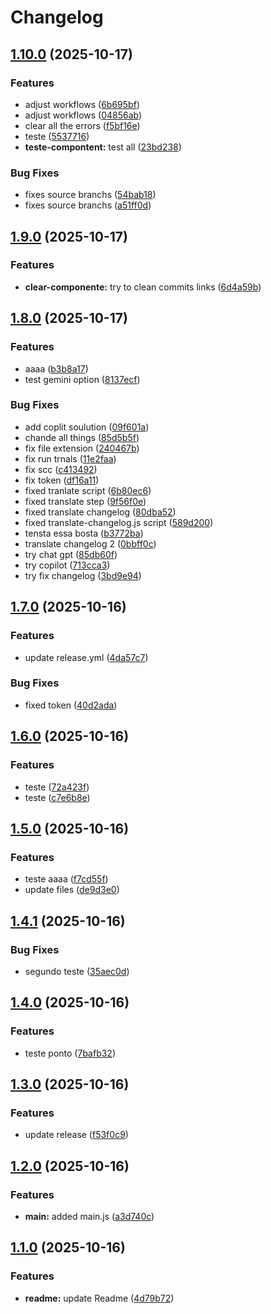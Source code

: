 # Changelog

## [1.10.0](https://github.com/LucasFVidigal/azure_boards_demo/compare/v1.9.0...v1.10.0) (2025-10-17)


### Features

* adjust workflows ([6b695bf](https://github.com/LucasFVidigal/azure_boards_demo/commit/6b695bfad5544d1a0a4f6f6410f2553da5c62803))
* adjust workflows ([04856ab](https://github.com/LucasFVidigal/azure_boards_demo/commit/04856abc6a717c980c200fc5fd367626bad71f07))
* clear all the errors ([f5bf16e](https://github.com/LucasFVidigal/azure_boards_demo/commit/f5bf16ece43e7544b63f744a6eb4eadcd300beca))
* teste ([5537716](https://github.com/LucasFVidigal/azure_boards_demo/commit/553771621fd9805cc3d82aea58f14877b3bd3944))
* **teste-compontent:** test all ([23bd238](https://github.com/LucasFVidigal/azure_boards_demo/commit/23bd23850e88febf5cd1a4f3dea223c6f8d67c31))


### Bug Fixes

* fixes source branchs ([54bab18](https://github.com/LucasFVidigal/azure_boards_demo/commit/54bab18fb3219d0b081835e5a5d624ce40b70c58))
* fixes source branchs ([a51ff0d](https://github.com/LucasFVidigal/azure_boards_demo/commit/a51ff0d0f8875afc31e36c4827f2339613e93c9d))

## [1.9.0](https://github.com/LucasFVidigal/azure_boards_demo/compare/v1.8.0...v1.9.0) (2025-10-17)


### Features

* **clear-componente:** try to clean commits links ([6d4a59b](https://github.com/LucasFVidigal/azure_boards_demo/commit/6d4a59b72bb473669b5a3b8d0f749fe8f6a65393))

## [1.8.0](https://github.com/LucasFVidigal/azure_boards_demo/compare/v1.7.0...v1.8.0) (2025-10-17)


### Features

* aaaa ([b3b8a17](https://github.com/LucasFVidigal/azure_boards_demo/commit/b3b8a1713349a0f3b216851a76bcb02b067bd913))
* test gemini option ([8137ecf](https://github.com/LucasFVidigal/azure_boards_demo/commit/8137ecf185bf5622475fab26e1cf1d0a79e275c9))


### Bug Fixes

* add coplit soulution ([09f601a](https://github.com/LucasFVidigal/azure_boards_demo/commit/09f601ae3fa3e81fff188cfe4f6e94e5c1561602))
* chande all things ([85d5b5f](https://github.com/LucasFVidigal/azure_boards_demo/commit/85d5b5f4e8087e62efe13f5536c892b6b9397837))
* fix file extension ([240467b](https://github.com/LucasFVidigal/azure_boards_demo/commit/240467b1d5b0900cb8ebb90ac0cc4b3cf1768e79))
* fix run trnals ([11e2faa](https://github.com/LucasFVidigal/azure_boards_demo/commit/11e2faa104c979df22b45fd59c5740b4325c46d7))
* fix scc ([c413492](https://github.com/LucasFVidigal/azure_boards_demo/commit/c4134923428182d8fbe931ec24233ecb03741b1e))
* fix token ([df16a11](https://github.com/LucasFVidigal/azure_boards_demo/commit/df16a119e9ed2a63a738fa31f00dd885efb24b2f))
* fixed tranlate script ([6b80ec6](https://github.com/LucasFVidigal/azure_boards_demo/commit/6b80ec6048866ba34564c6b966a7063387e957c5))
* fixed translate  step ([9f56f0e](https://github.com/LucasFVidigal/azure_boards_demo/commit/9f56f0ec317f8c938089477b3639ee634ceaa4ca))
* fixed translate changelog ([80dba52](https://github.com/LucasFVidigal/azure_boards_demo/commit/80dba52c34034549eefe78d76248e9c96aab4569))
* fixed translate-changelog.js script ([589d200](https://github.com/LucasFVidigal/azure_boards_demo/commit/589d20076567ffc3bca508715c10327fee498819))
* tensta essa bosta ([b3772ba](https://github.com/LucasFVidigal/azure_boards_demo/commit/b3772ba4a32d925937972c765aa4342a6a46381b))
* translate changelog 2 ([0bbff0c](https://github.com/LucasFVidigal/azure_boards_demo/commit/0bbff0c1ee791b67f0d9e885facea191a5876731))
* try chat gpt ([85db60f](https://github.com/LucasFVidigal/azure_boards_demo/commit/85db60f7489543f986bed1f03b53d8801b4a31d3))
* try copilot ([713cca3](https://github.com/LucasFVidigal/azure_boards_demo/commit/713cca32df305f2683a96f55236e3a573630a973))
* try fix changelog ([3bd9e94](https://github.com/LucasFVidigal/azure_boards_demo/commit/3bd9e9492c3074f027e110a0eb5edf74462042ae))

## [1.7.0](https://github.com/LucasFVidigal/azure_boards_demo/compare/v1.6.0...v1.7.0) (2025-10-16)


### Features

* update release.yml ([4da57c7](https://github.com/LucasFVidigal/azure_boards_demo/commit/4da57c73331ec645fbd4d84f4dbbe89a22708f2e))


### Bug Fixes

* fixed token ([40d2ada](https://github.com/LucasFVidigal/azure_boards_demo/commit/40d2ada61802dd1a1b5647b87447408847c06893))

## [1.6.0](https://github.com/LucasFVidigal/azure_boards_demo/compare/v1.5.0...v1.6.0) (2025-10-16)


### Features

* teste ([72a423f](https://github.com/LucasFVidigal/azure_boards_demo/commit/72a423f3fafd23777c6b62595c21b8af1e277290))
* teste ([c7e6b8e](https://github.com/LucasFVidigal/azure_boards_demo/commit/c7e6b8e84390112d514f360348a3069b83527f09))

## [1.5.0](https://github.com/LucasFVidigal/azure_boards_demo/compare/v1.4.1...v1.5.0) (2025-10-16)


### Features

* teste aaaa ([f7cd55f](https://github.com/LucasFVidigal/azure_boards_demo/commit/f7cd55fc679567a001a98e922b3d76f359ee6aa4))
* update files ([de9d3e0](https://github.com/LucasFVidigal/azure_boards_demo/commit/de9d3e0985e3f7c41bd31dfd6f2d132d537a68a5))

## [1.4.1](https://github.com/LucasFVidigal/azure_boards_demo/compare/v1.4.0...v1.4.1) (2025-10-16)


### Bug Fixes

* segundo teste ([35aec0d](https://github.com/LucasFVidigal/azure_boards_demo/commit/35aec0d5726f2b26e9378a586a8edfca4cb075c7))

## [1.4.0](https://github.com/LucasFVidigal/azure_boards_demo/compare/v1.3.0...v1.4.0) (2025-10-16)


### Features

* teste ponto ([7bafb32](https://github.com/LucasFVidigal/azure_boards_demo/commit/7bafb3256a7ad081e3381abbc7544bb216f108a6))

## [1.3.0](https://github.com/LucasFVidigal/azure_boards_demo/compare/v1.2.0...v1.3.0) (2025-10-16)


### Features

* update release ([f53f0c9](https://github.com/LucasFVidigal/azure_boards_demo/commit/f53f0c97a45d2abe51b65c8fc60195cae9ce329b))

## [1.2.0](https://github.com/LucasFVidigal/azure_boards_demo/compare/v1.1.0...v1.2.0) (2025-10-16)


### Features

* **main:** added main.js ([a3d740c](https://github.com/LucasFVidigal/azure_boards_demo/commit/a3d740c8f8ea43b60a7840df60f624bd98d10976))

## [1.1.0](https://github.com/LucasFVidigal/azure_boards_demo/compare/v1.0.0...v1.1.0) (2025-10-16)


### Features

* **readme:** update Readme ([4d79b72](https://github.com/LucasFVidigal/azure_boards_demo/commit/4d79b72a329c74baf36b79d1f75002598eec5d79))
